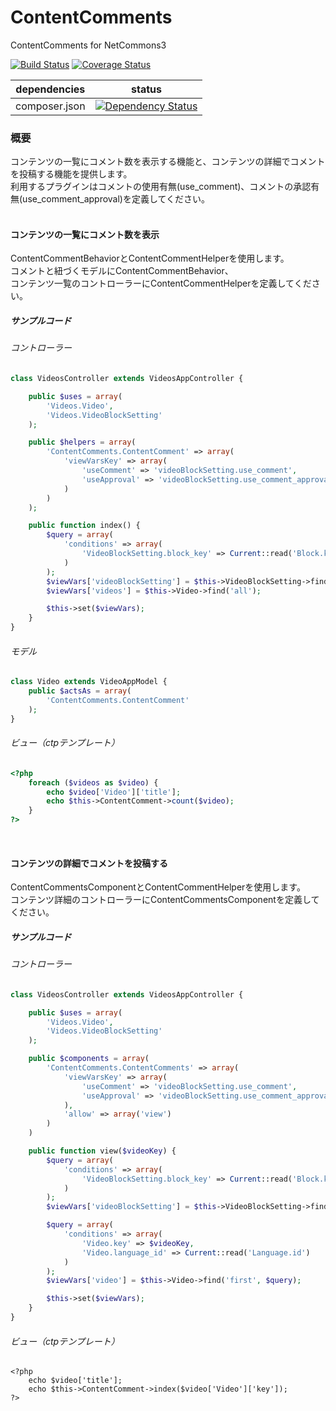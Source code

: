 # ContentComments
ContentComments for NetCommons3

[![Build Status](https://api.travis-ci.org/NetCommons3/ContentComments.svg?branch=master)](https://travis-ci.org/NetCommons3/ContentComments)
[![Coverage Status](https://img.shields.io/coveralls/NetCommons3/ContentComments.svg)](https://coveralls.io/r/NetCommons3/ContentComments?branch=master)

| dependencies | status |
| ------------ | ------ |
| composer.json | [![Dependency Status](https://www.versioneye.com/user/projects/5539e4a10b24229e14000002/badge.svg?style=flat)](https://www.versioneye.com/user/projects/5539e4a10b24229e14000002) |

<style>
  .markdown-body h4 {
    font-size: 1.15em;
  }
</style>

### 概要
コンテンツの一覧にコメント数を表示する機能と、コンテンツの詳細でコメントを投稿する機能を提供します。<br>
利用するプラグインはコメントの使用有無(use_comment)、コメントの承認有無(use_comment_approval)を定義してください。<br>
<br>

#### コンテンツの一覧にコメント数を表示
ContentCommentBehaviorとContentCommentHelperを使用します。<br>
コメントと紐づくモデルにContentCommentBehavior、<br>
コンテンツ一覧のコントローラーにContentCommentHelperを定義してください。

##### サンプルコード
###### コントローラー
```php
class VideosController extends VideosAppController {

	public $uses = array(
		'Videos.Video',
		'Videos.VideoBlockSetting'
	);

	public $helpers = array(
		'ContentComments.ContentComment' => array(
			'viewVarsKey' => array(
				'useComment' => 'videoBlockSetting.use_comment',
				'useApproval' => 'videoBlockSetting.use_comment_approval'
			)
		)
	);

	public function index() {
		$query = array(
			'conditions' => array(
				'VideoBlockSetting.block_key' => Current::read('Block.key')
			)
		);
		$viewVars['videoBlockSetting'] = $this->VideoBlockSetting->find('first', $query);
		$viewVars['videos'] = $this->Video->find('all');

		$this->set($viewVars);
	}
}
```

###### モデル
```php
class Video extends VideoAppModel {
	public $actsAs = array(
		'ContentComments.ContentComment'
	);
}
```

###### ビュー（ctpテンプレート）
```php
<?php
	foreach ($videos as $video) {
		echo $video['Video']['title'];
		echo $this->ContentComment->count($video);
	}
?>
```

<!--
##### [ContentCommentBehavior](https://github.com/NetCommons3/NetCommons3Docs/blob/master/phpdocMd/AuthorizationKeys/AuthorizationKeyComponent.md#authorizationkeycomponent)
##### [ContentCommentHelper](https://github.com/NetCommons3/NetCommons3Docs/blob/master/phpdocMd/AuthorizationKeys/AuthorizationKeyComponent.md#authorizationkeycomponent)
 -->
<br>

#### コンテンツの詳細でコメントを投稿する
ContentCommentsComponentとContentCommentHelperを使用します。<br>
コンテンツ詳細のコントローラーにContentCommentsComponentを定義してください。

##### サンプルコード
###### コントローラー
```php
class VideosController extends VideosAppController {

	public $uses = array(
		'Videos.Video',
		'Videos.VideoBlockSetting'
	);

	public $components = array(
		'ContentComments.ContentComments' => array(
			'viewVarsKey' => array(
				'useComment' => 'videoBlockSetting.use_comment',
				'useApproval' => 'videoBlockSetting.use_comment_approval'
			),
			'allow' => array('view')
		)
	)

	public function view($videoKey) {
		$query = array(
			'conditions' => array(
				'VideoBlockSetting.block_key' => Current::read('Block.key')
			)
		);
		$viewVars['videoBlockSetting'] = $this->VideoBlockSetting->find('first', $query);

		$query = array(
			'conditions' => array(
				'Video.key' => $videoKey,
				'Video.language_id' => Current::read('Language.id')
			)
		);
		$viewVars['video'] = $this->Video->find('first', $query);

		$this->set($viewVars);
	}
}
```

###### ビュー（ctpテンプレート）
```
<?php
	echo $video['title'];
	echo $this->ContentComment->index($video['Video']['key']);
?>
```

<!--
##### [ContentCommentsComponent](https://github.com/NetCommons3/NetCommons3Docs/blob/master/phpdocMd/AuthorizationKeys/AuthorizationKeyComponent.md#authorizationkeycomponent)
##### [ContentCommentHelper](https://github.com/NetCommons3/NetCommons3Docs/blob/master/phpdocMd/AuthorizationKeys/AuthorizationKeyComponent.md#authorizationkeycomponent)
 -->
